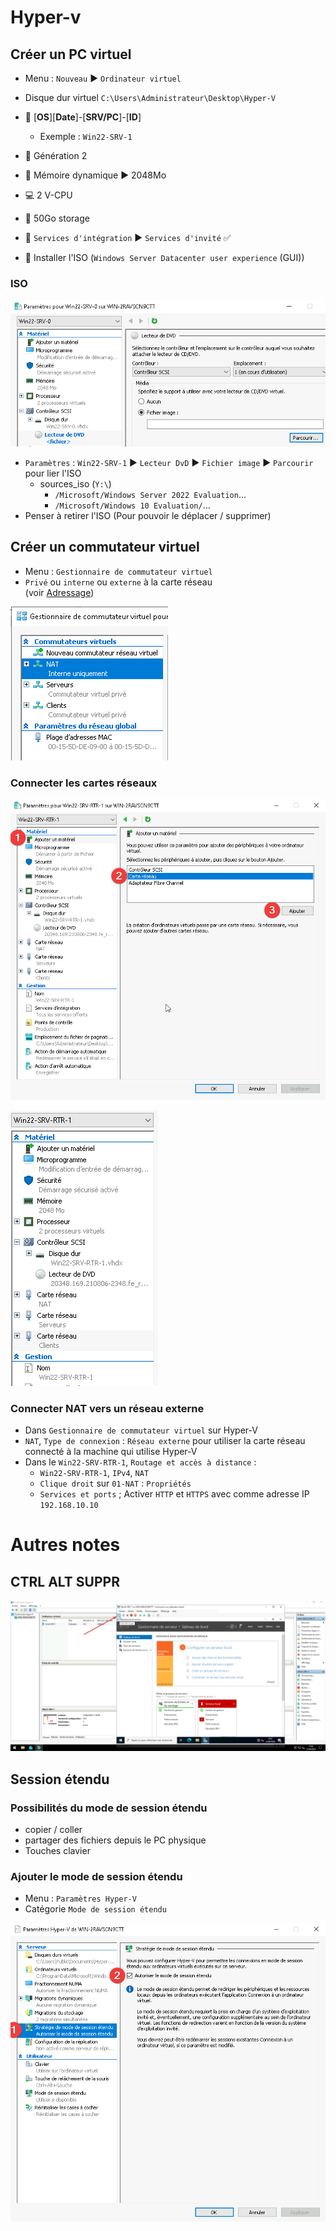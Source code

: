 # Hyper-v
## Créer un PC virtuel
- Menu : `Nouveau` ▶ `Ordinateur virtuel`

- Disque dur virtuel `C:\Users\Administrateur\Desktop\Hyper-V`
- 📜 [**OS**][**Date**]-[**SRV/PC**]-[**ID**]
  - Exemple : `Win22-SRV-1`
- 👴 Génération 2
- 🧠 Mémoire dynamique ▶ 2048Mo
- 💻 2 V-CPU
- 📂 50Go storage
- 💾 `Services d'intégration` ▶ `Services d'invité` ✅
- 💽 Installer l'ISO (`Windows Server Datacenter user experience` (GUI))

### ISO
![Lecteur DVD et ISO](https://github.com/Altherneum/.github/blob/main/note/assets/images/chrome_TWnWBAwE7M.png?raw=true)
- `Paramètres` : `Win22-SRV-1` ▶ `Lecteur DvD` ▶ `Fichier image` ▶ `Parcourir` pour lier l'ISO
  - sources_iso (`Y:\`)
    - `/Microsoft/Windows Server 2022 Evaluation`...
    - `/Microsoft/Windows 10 Evaluation/`...
- Penser à retirer l'ISO (Pour pouvoir le déplacer / supprimer)

## Créer un commutateur virtuel
- Menu : `Gestionnaire de commutateur virtuel`
- `Privé` ou `interne` ou `externe` à la carte réseau  
(voir [Adressage](https://doc.altherneum.fr/cours/enterprise-network#Adressage))

![Configuration](https://github.com/Altherneum/.github/blob/main/note/assets/images/chrome_ViSv9fGoJe.png?raw=true)

### Connecter les cartes réseaux
![ajouter des cartes réseau](https://github.com/Altherneum/.github/blob/main/note/assets/images/chrome_QRr4HxxUCH.png?raw=true)

![cartes réseau](https://github.com/Altherneum/.github/blob/main/note/assets/images/chrome_6iWU7wUKqo.png?raw=true)

### Connecter NAT vers un réseau externe
- Dans `Gestionnaire de commutateur virtuel` sur Hyper-V
- `NAT`, `Type de connexion` : `Réseau externe` pour utiliser la carte réseau connecté à la machine qui utilise Hyper-V
- Dans le `Win22-SRV-RTR-1`, `Routage et accès à distance` :
  - `Win22-SRV-RTR-1`, `IPv4`, `NAT`
  - `Clique droit` sur `01-NAT` : `Propriétés`
  - `Services et ports` ; Activer `HTTP` et `HTTPS` avec comme adresse IP `192.168.10.10`

# Autres notes
## CTRL ALT SUPPR
![touche](https://github.com/Altherneum/.github/blob/main/note/assets/images/chrome_9hxQEdb0vA.png?raw=true)

## Session étendu
### Possibilités du mode de session étendu
- copier / coller
- partager des fichiers depuis le PC physique
- Touches clavier

### Ajouter le mode de session étendu
- Menu : `Paramètres Hyper-V`
- Catégorie `Mode de session étendu`

![paramètre](https://github.com/Altherneum/.github/blob/main/note/assets/images/chrome_WhqhXRQbdJ.png?raw=true)